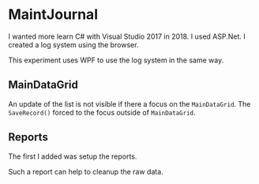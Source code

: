 ﻿# MaintJournal

I wanted more learn C# with Visual Studio 2017 in 2018. I used ASP.Net. I created a log system using the browser.

This experiment uses WPF to use the log system in the same way.

## MainDataGrid

An update of the list is not visible if there a focus on the `MainDataGrid`. The `SaveRecord()` forced to the focus outside of `MainDataGrid`.

## Reports

The first I added was setup the reports.

Such a report can help to cleanup the raw data.

